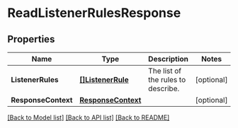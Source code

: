 # ReadListenerRulesResponse

## Properties

Name | Type | Description | Notes
------------ | ------------- | ------------- | -------------
**ListenerRules** | [**[]ListenerRule**](ListenerRule.md) | The list of the rules to describe. | [optional] 
**ResponseContext** | [**ResponseContext**](ResponseContext.md) |  | [optional] 

[[Back to Model list]](../README.md#documentation-for-models) [[Back to API list]](../README.md#documentation-for-api-endpoints) [[Back to README]](../README.md)


